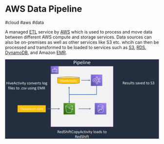 # AWS Data Pipeline
#cloud #aws #data


A managed [ETL](Software%20Engineering/Datastores/Big%20Data/ETL.md) service by [AWS](Cloud%20Computing/AWS/AWS.md) which is used to process and move data between different AWS compute and storage services. Data sources can also be on-premises as well as other services like S3 etc. whcih can then be processed and transformed to be loaded to services such as [S3](Cloud%20Computing/AWS/Storage/S3.md), [RDS](Cloud%20Computing/AWS/Databases/RDS.md), [DynamoDB](Cloud%20Computing/AWS/Databases/DynamoDB.md), and Amazon [EMR](Cloud%20Computing/AWS/Databases/EMR.md).

![](Attachments/Pasted%20image%2020230325003636.png)